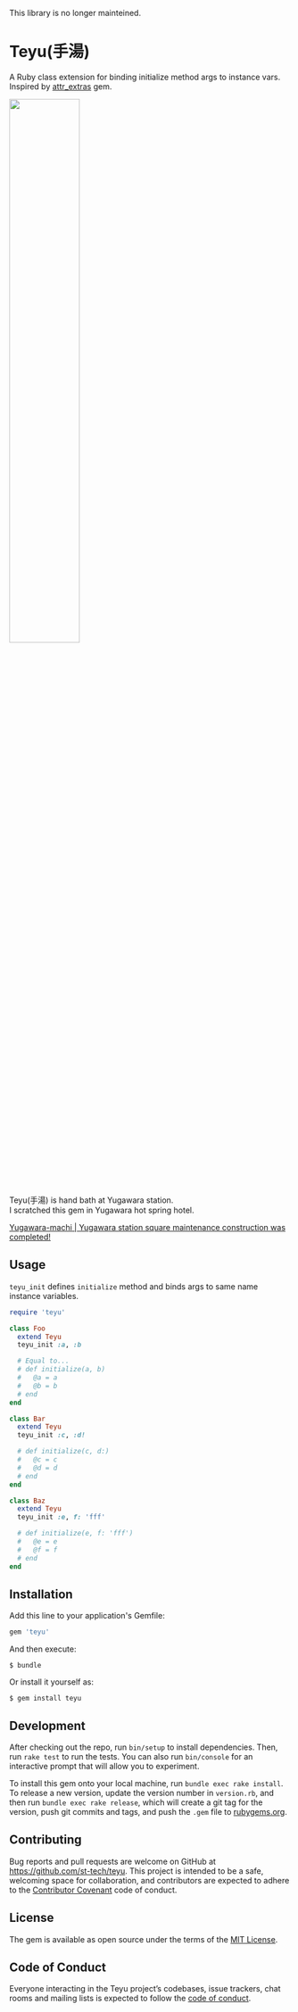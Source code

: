 This library is no longer mainteined.

# Teyu(手湯)

A Ruby class extension for binding initialize method args to instance vars.  
Inspired by [attr_extras](https://github.com/barsoom/attr_extras) gem.

<img src="https://user-images.githubusercontent.com/1746111/62459955-977f9900-b7bb-11e9-98c9-b2e474420941.jpg" width="50%">

Teyu(手湯) is hand bath at Yugawara station.  
I scratched this gem in Yugawara hot spring hotel.

[Yugawara-machi | Yugawara station square maintenance construction was completed!](http://www.town.yugawara.kanagawa.jp.e.td.hp.transer.com/chousei/toshikeikakudoboku/p03787.html)

## Usage

`teyu_init` defines `initialize` method and binds args to same name instance variables.

```ruby
require 'teyu'

class Foo
  extend Teyu
  teyu_init :a, :b

  # Equal to...
  # def initialize(a, b)
  #   @a = a
  #   @b = b
  # end
end

class Bar
  extend Teyu
  teyu_init :c, :d!

  # def initialize(c, d:)
  #   @c = c
  #   @d = d
  # end
end

class Baz
  extend Teyu
  teyu_init :e, f: 'fff'

  # def initialize(e, f: 'fff')
  #   @e = e
  #   @f = f
  # end
end
```

## Installation

Add this line to your application's Gemfile:

```ruby
gem 'teyu'
```

And then execute:

    $ bundle

Or install it yourself as:

    $ gem install teyu

## Development

After checking out the repo, run `bin/setup` to install dependencies. Then, run `rake test` to run the tests. You can also run `bin/console` for an interactive prompt that will allow you to experiment.

To install this gem onto your local machine, run `bundle exec rake install`. To release a new version, update the version number in `version.rb`, and then run `bundle exec rake release`, which will create a git tag for the version, push git commits and tags, and push the `.gem` file to [rubygems.org](https://rubygems.org).

## Contributing

Bug reports and pull requests are welcome on GitHub at https://github.com/st-tech/teyu. This project is intended to be a safe, welcoming space for collaboration, and contributors are expected to adhere to the [Contributor Covenant](http://contributor-covenant.org) code of conduct.

## License

The gem is available as open source under the terms of the [MIT License](https://opensource.org/licenses/MIT).

## Code of Conduct

Everyone interacting in the Teyu project’s codebases, issue trackers, chat rooms and mailing lists is expected to follow the [code of conduct](https://github.com/st-tech/teyu/blob/master/CODE_OF_CONDUCT.md).
